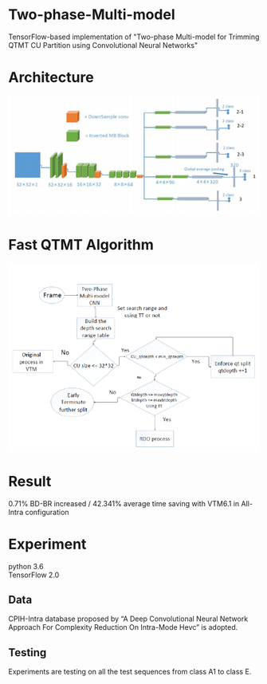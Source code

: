 # Two-phase-Multi-model  
TensorFlow-based implementation of "Two-phase Multi-model for Trimming QTMT CU Partition using Convolutional Neural Networks"
# Architecture
![image](https://github.com/pinchieh/Two-phase-Multi-model/blob/master/model.PNG)  
# Fast QTMT Algorithm
![image](https://github.com/pinchieh/Two-phase-Multi-model/blob/master/Fast%20QTMT%20Alg.PNG)
# Result  
0.71% BD-BR increased / 42.341% average time saving with VTM6.1 in All-Intra configuration
# Experiment
python 3.6  
TensorFlow 2.0 
## Data  
CPIH-Intra database proposed by “A Deep Convolutional Neural Network Approach For Complexity Reduction On Intra-Mode Hevc” is adopted.
## Testing
Experiments are testing on all the test sequences from class A1 to class E.


